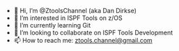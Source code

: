 - 👋 Hi, I’m @ZtoolsChannel (aka Dan Dirkse)
- 👀 I’m interested in ISPF Tools on z/OS
- 🌱 I’m currently learning Git
- 💞️ I’m looking to collaborate on ISPF Tools Development
- 📫 How to reach me: ztools.channel@gmail.com 

<!---
ZtoolsChannel/ZtoolsChannel is a ✨ special ✨ repository because its `README.md` (this file) appears on your GitHub profile.
You can click the Preview link to take a look at your changes.
--->
